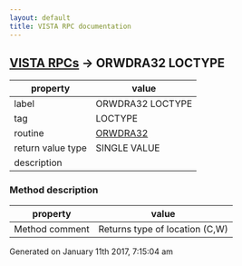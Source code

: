 ```yaml
---
layout: default
title: VISTA RPC documentation
---
```




## [VISTA RPCs](TableOfContent.md) &#8594; ORWDRA32 LOCTYPE 

 property | value 
--- | --- 
 label | ORWDRA32 LOCTYPE
 tag | LOCTYPE
 routine | [ORWDRA32](http://code.osehra.org/dox/Routine_ORWDRA32_source.html)
 return value type | SINGLE VALUE
 description | 


### Method description

 property | value 
--- | --- 
 Method comment | Returns type of location (C,W)




 Generated on January 11th 2017, 7:15:04 am